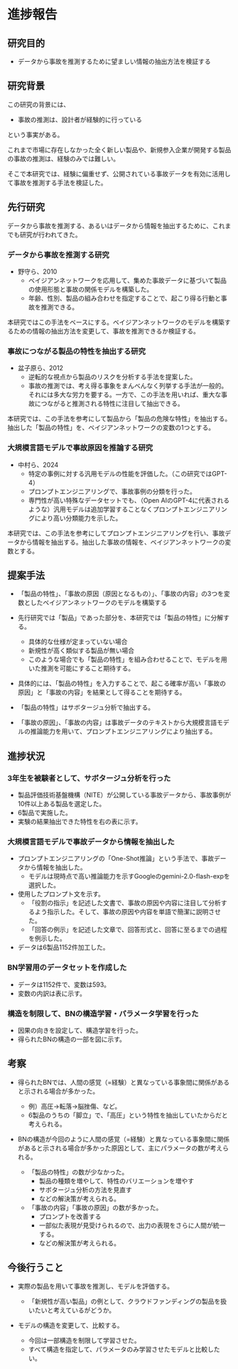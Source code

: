 # 進捗報告


## 研究目的
- データから事故を推測するために望ましい情報の抽出方法を検証する


## 研究背景
この研究の背景には、
- 事故の推測は、設計者が経験的に行っている

という事実がある。

これまで市場に存在しなかった全く新しい製品や、新規参入企業が開発する製品の事故の推測は、経験のみでは難しい。

そこで本研究では、経験に偏重せず、公開されている事故データを有効に活用して事故を推測する手法を検証した。


## 先行研究
データから事故を推測する、あるいはデータから情報を抽出するために、これまでも研究が行われてきた。

### データから事故を推測する研究
- 野守ら、2010
    - ベイジアンネットワークを応用して、集めた事故データに基づいて製品の使用形態と事故の関係モデルを構築した。
    - 年齢、性別、製品の組み合わせを指定することで、起こり得る行動と事故を推測できる。

本研究ではこの手法をベースにする。ベイジアンネットワークのモデルを構築するための情報の抽出方法を変更して、事故を推測できるか検証する。

### 事故につながる製品の特性を抽出する研究
- 盆子原ら、2012
    - 逆転的な視点から製品のリスクを分析する手法を提案した。
    - 事故の推測では、考え得る事象をまんべんなく列挙する手法が一般的。それには多大な労力を要する。一方で、この手法を用いれば、重大な事故につながると推測される特性に注目して抽出できる。

本研究では、この手法を参考にして製品から「製品の危険な特性」を抽出する。抽出した「製品の特性」を、ベイジアンネットワークの変数の1つとする。

### 大規模言語モデルで事故原因を推論する研究
- 中村ら、2024
    - 特定の事例に対する汎用モデルの性能を評価した。（この研究ではGPT-4）
    - プロンプトエンジニアリングで、事故事例の分類を行った。
    - 専門性が高い特殊なデータセットでも、（Open AIのGPT-4に代表されるような）汎用モデルは追加学習することなくプロンプトエンジニアリングにより高い分類能力を示した。

本研究では、この手法を参考にしてプロンプトエンジニアリングを行い、事故データから情報を抽出する。抽出した事故の情報を、ベイジアンネットワークの変数とする。


## 提案手法
- 「製品の特性」、「事故の原因（原因となるもの）」、「事故の内容」の3つを変数としたベイジアンネットワークのモデルを構築する
- 先行研究では「製品」であった部分を、本研究では「製品の特性」に分解する。
    - 具体的な仕様が定まっていない場合
    - 新規性が高く類似する製品が無い場合
    - このような場合でも「製品の特性」を組み合わせることで、モデルを用いた推測を可能にすること期待する。

- 具体的には、「製品の特性」を入力することで、起こる確率が高い「事故の原因」と「事故の内容」を結果として得ることを期待する。

- 「製品の特性」はサボタージュ分析で抽出する。
- 「事故の原因」、「事故の内容」は事故データのテキストから大規模言語モデルの推論能力を用いて、プロンプトエンジニアリングにより抽出する。


## 進捗状況
### 3年生を被験者として、サボタージュ分析を行った
- 製品評価技術基盤機構（NITE）が公開している事故データから、事故事例が10件以上ある製品を選定した。
- 6製品で実施した。
- 実験の結果抽出できた特性を右の表に示す。

### 大規模言語モデルで事故データから情報を抽出した
- プロンプトエンジニアリングの「One-Shot推論」という手法で、事故データから情報を抽出した。
    - モデルは現時点で高い推論能力を示すGoogleのgemini-2.0-flash-expを選択した。
- 使用したプロンプト文を示す。
    - 「役割の指示」を記述した文書で、事故の原因や内容に注目して分析するよう指示した。そして、事故の原因や内容を単語で簡潔に説明させた。
    - 「回答の例示」を記述した文章で、回答形式と、回答に至るまでの過程を例示した。
- データは6製品1152件加工した。 

### BN学習用のデータセットを作成した
- データは1152件で、変数は593。
- 変数の内訳は表に示す。

### 構造を制限して、BNの構造学習・パラメータ学習を行った
- 因果の向きを設定して、構造学習を行った。
- 得られたBNの構造の一部を図に示す。


## 考察
- 得られたBNでは、人間の感覚（=経験）と異なっている事象間に関係があると示される場合が多かった。
    - 例）高圧→転落→脳挫傷、など。
    - 6製品のうちの「脚立」で、「高圧」という特性を抽出していたからだと考えられる。

- BNの構造が今回のように人間の感覚（=経験）と異なっている事象間に関係があると示される場合が多かった原因として、主にパラメータの数が考えられる。
    - 「製品の特性」の数が少なかった。
        - 製品の種類を増やして、特性のバリエーションを増やす
        - サボタージュ分析の方法を見直す
        - などの解決策が考えられる。
    - 「事故の内容」「事故の原因」の数が多かった。
        - プロンプトを改善する
        - 一部似た表現が見受けられるので、出力の表現をさらに人間が統一する。
        - などの解決策が考えられる。


## 今後行うこと
- 実際の製品を用いて事故を推測し、モデルを評価する。
    - 「新規性が高い製品」の例として、クラウドファンディングの製品を扱いたいと考えているがどうか。

- モデルの構造を変更して、比較する。
    - 今回は一部構造を制限して学習させた。
    - すべて構造を指定して、パラメータのみ学習させたモデルと比較したい。